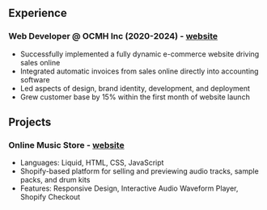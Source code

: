 ## Experience

### Web Developer @ OCMH Inc (2020-2024) - [website](https://ocmhinc.com)
 - Successfully implemented a fully dynamic e-commerce website driving sales online
 - Integrated automatic invoices from sales online directly into accounting software
 - Led aspects of design, brand identity, development, and deployment
 - Grew customer base by 15% within the first month of website launch
   
## Projects

### Online Music Store - [website](https://prodbymele.com)
- Languages: Liquid, HTML, CSS, JavaScript
- Shopify-based platform for selling and previewing audio tracks, sample packs, and drum kits
- Features: Responsive Design, Interactive Audio Waveform Player, Shopify Checkout

